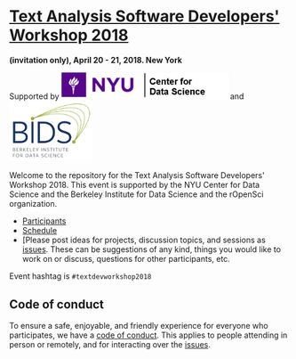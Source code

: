 # [Text Analysis Software Developers' Workshop 2018](http://textworkshop16.ropensci.org/)

__(invitation only), April 20 - 21, 2018. New York__

Supported by
<a href="https://cds.nyu.edu/"><img src="images/sponsors/CDS.png" alt="CDS Logo" width = 300></a>
and
<a href="https://bids.berkeley.edu/"><img src="images/sponsors/BIDS.png" alt="BIDS Logo" width = 150></a>

Welcome to the repository for the Text Analysis Software Developers' Workshop 2018.  This event is supported by the NYU Center for Data Science and the Berkeley Institute for Data Science and the rOpenSci organization.

* [Participants](http://textworkshop18.ropensci.org/#participants)  
* [Schedule](http://textworkshop18.ropensci.org/#schedule)
* [Please post ideas for projects, discussion topics, and sessions as [issues](https://github.com/ropensci/textworkshop18/issues).  These can be suggestions of any kind, things you would like to work on or discuss, questions for other participants, etc.

Event hashtag is `#textdevworkshop2018`


## Code of conduct

To ensure a safe, enjoyable, and friendly experience for everyone who participates, we have a [code of conduct](http://textworkshop18.ropensci.org/coc.html).  This applies to people attending in person or remotely, and for interacting over the [issues](https://github.com/ropensci/textworkshop18/issues).
